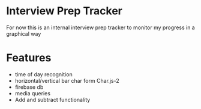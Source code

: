 # Interview Prep Tracker

For now this is an internal interview prep tracker to monitor my progress
in a graphical way

# Features

- time of day recognition
- horizontal/vertical bar char form Char.js-2
- firebase db
- media queries
- Add and subtract functionality
